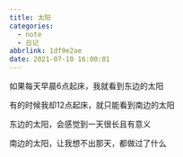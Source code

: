 ```yaml
---
title: 太阳
categories:
  - note
  - 日记
abbrlink: 1df9e2ae
date: 2021-07-10 16:00:01
---
```


如果每天早晨6点起床，我就看到东边的太阳

有的时候我却12点起床，就只能看到南边的太阳

东边的太阳，会感觉到一天很长且有意义

南边的太阳，让我想不出那天，都做过了什么
